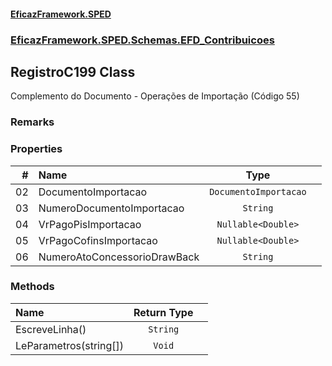 #### [EficazFramework.SPED](EficazFrameworkSPED.md 'EficazFramework SPED')
### [EficazFramework.SPED.Schemas.EFD_Contribuicoes](EficazFramework.SPED.Schemas.EFD_Contribuicoes.md 'EficazFramework.SPED.Schemas.EFD_Contribuicoes')

## RegistroC199 Class

Complemento do Documento - Operações de Importação (Código 55)

### Remarks
### Properties

| # | Name | Type | |
| ---: | :--- | :---: | :--- |
| 02 | DocumentoImportacao | `DocumentoImportacao` |  |
| 03 | NumeroDocumentoImportacao | `String` |  |
| 04 | VrPagoPisImportacao | `Nullable<Double>` |  |
| 05 | VrPagoCofinsImportacao | `Nullable<Double>` |  |
| 06 | NumeroAtoConcessorioDrawBack | `String` |  |
### Methods

| Name | Return Type | |
| :--- | :---: | :--- |
| EscreveLinha() | `String` |  |
| LeParametros(string[]) | `Void` |  |
